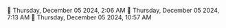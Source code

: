 


🍅 Thursday, December 05 2024, 2:06 AM🍅 Thursday, December 05 2024, 7:13 AM🍅 Thursday, December 05 2024, 10:57 AM